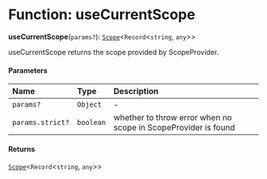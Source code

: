 # Function: useCurrentScope

**useCurrentScope**(`params?`): [`Scope`](/en/auto-docs/fixed-layout-editor/classes/Scope.md)<`Record`<`string`, `any`>>

useCurrentScope returns the scope provided by ScopeProvider.

#### Parameters

| Name | Type | Description |
| :------ | :------ | :------ |
| `params?` | `Object` | - |
| `params.strict?` | `boolean` | whether to throw error when no scope in ScopeProvider is found |

#### Returns

[`Scope`](/en/auto-docs/fixed-layout-editor/classes/Scope.md)<`Record`<`string`, `any`>>
